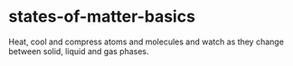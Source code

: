 states-of-matter-basics
=======================

Heat, cool and compress atoms and molecules and watch as they change between solid, liquid and gas phases.
